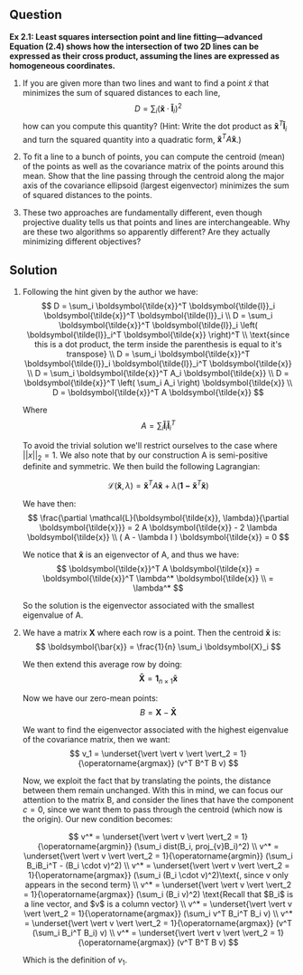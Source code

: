 ## Question

**Ex 2.1: Least squares intersection point and line fitting—advanced Equation (2.4) shows how the intersection of two 2D lines can be expressed as their cross product, assuming the lines are expressed as homogeneous coordinates.**

1.  If you are given more than two lines and want to find a point $\tilde{x}$ that minimizes the sum of squared distances to each line,
    $$
        D = \sum_i \left( \boldsymbol{\tilde{x}} \cdot \boldsymbol{\tilde{l}}_i \right)^2
    $$
    how can you compute this quantity? (Hint: Write the dot product as $\boldsymbol{\tilde{x}}^T \boldsymbol{\tilde{l}}_i$ and turn the squared quantity into a quadratic form, $\boldsymbol{\tilde{x}}^T A \boldsymbol{\tilde{x}}$.)

2.  To fit a line to a bunch of points, you can compute the centroid (mean) of the points as well as the covariance matrix of the points around this mean. Show that the line passing through the centroid along the major axis of the covariance ellipsoid (largest eigenvector) minimizes the sum of squared distances to the points.

3.  These two approaches are fundamentally different, even though projective duality tells us that points and lines are interchangeable. Why are these two algorithms so apparently different? Are they actually minimizing different objectives?


## Solution

1.  Following the hint given by the author we have:
    $$
        D = \sum_i \boldsymbol{\tilde{x}}^T \boldsymbol{\tilde{l}}_i \boldsymbol{\tilde{x}}^T \boldsymbol{\tilde{l}}_i \\
        D = \sum_i \boldsymbol{\tilde{x}}^T \boldsymbol{\tilde{l}}_i \left(  \boldsymbol{\tilde{l}}_i^T \boldsymbol{\tilde{x}} \right)^T \\ 
        \text{since this is a dot product, the term inside the parenthesis is equal to it's transpose} \\
        D = \sum_i \boldsymbol{\tilde{x}}^T \boldsymbol{\tilde{l}}_i \boldsymbol{\tilde{l}}_i^T \boldsymbol{\tilde{x}} \\
        D = \sum_i \boldsymbol{\tilde{x}}^T A_i \boldsymbol{\tilde{x}} \\
        D = \boldsymbol{\tilde{x}}^T \left( \sum_i A_i \right) \boldsymbol{\tilde{x}} \\
        D = \boldsymbol{\tilde{x}}^T A \boldsymbol{\tilde{x}}
    $$

    Where
    $$
        A = \sum_i \boldsymbol{\tilde{l}}_i \boldsymbol{\tilde{l}}_i^T
    $$

    To avoid the trivial solution we'll restrict ourselves to the case where $\vert \vert x \vert \vert_2 = 1$. We also note that by our construction A is semi-positive definite and symmetric. We then build the following Lagrangian:

    $$
        \mathcal{L}(\boldsymbol{\tilde{x}}, \lambda) = \boldsymbol{\tilde{x}}^T A \boldsymbol{\tilde{x}} + \lambda(\boldsymbol{1 - \tilde{x}}^T \boldsymbol{\tilde{x}})
    $$

    We have then:
    $$
    \frac{\partial  \mathcal{L}(\boldsymbol{\tilde{x}}, \lambda)}{\partial \boldsymbol{\tilde{x}}} = 2 A \boldsymbol{\tilde{x}} - 2 \lambda \boldsymbol{\tilde{x}} \\
    ( A - \lambda I ) \boldsymbol{\tilde{x}} = 0 
    $$

    We notice that $\boldsymbol{\tilde{x}}$ is an eigenvector of A, and thus we have:
    $$
        \boldsymbol{\tilde{x}}^T A \boldsymbol{\tilde{x}} = \boldsymbol{\tilde{x}}^T \lambda^* \boldsymbol{\tilde{x}} \\
        = \lambda^*
    $$

    So the solution is the eigenvector associated with the smallest eigenvalue of A. 

2.  We have a matrix $\boldsymbol{X}$ where each row is a point. Then the centroid $\boldsymbol{\bar{x}}$ is:
    $$
        \boldsymbol{\bar{x}} = \frac{1}{n} \sum_i \boldsymbol{X}_i
    $$

    We then extend this average row by doing:
    $$
        \boldsymbol{\bar{X}} = \boldsymbol{1}_{n \times 1} \boldsymbol{\bar{x}}
    $$

    Now we have our zero-mean points:
    $$
        B = \boldsymbol{X} - \boldsymbol{\bar{X}}
    $$

    We want to find the eigenvector associated with the highest eigenvalue of the covariance matrix, then we want:
    $$
        v_1 = \underset{\vert \vert v \vert \vert_2 = 1}{\operatorname{argmax}} (v^T B^T B v)
    $$

    Now, we exploit the fact that by translating the points, the distance between them remain unchanged. With this in mind, we can focus our attention to the matrix B, and consider the lines that have the component $c=0$, since we want them to pass through the centroid (which now is the origin). Our new condition becomes:

    $$
        v^* = \underset{\vert \vert v \vert \vert_2 = 1}{\operatorname{argmin}} (\sum_i dist(B_i, proj_{v}B_i)^2) \\
        v^* = \underset{\vert \vert v \vert \vert_2 = 1}{\operatorname{argmin}} (\sum_i B_iB_i^T - (B_i \cdot v)^2) \\
        v^* = \underset{\vert \vert v \vert \vert_2 = 1}{\operatorname{argmax}} (\sum_i (B_i \cdot v)^2)\text{, since v only appears in the second term} \\
        v^* = \underset{\vert \vert v \vert \vert_2 = 1}{\operatorname{argmax}} (\sum_i (B_i v)^2) \text{Recall that $B_i$ is a line vector, and $v$ is a column vector} \\
        v^* = \underset{\vert \vert v \vert \vert_2 = 1}{\operatorname{argmax}} (\sum_i v^T B_i^T B_i v) \\
        v^* = \underset{\vert \vert v \vert \vert_2 = 1}{\operatorname{argmax}} (v^T (\sum_i B_i^T B_i) v) \\
        v^* = \underset{\vert \vert v \vert \vert_2 = 1}{\operatorname{argmax}} (v^T B^T B v)
    $$

    Which is the definition of $v_1$.